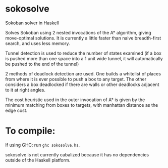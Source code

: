 # sokosolve
Sokoban solver in Haskell

Solves Sokoban using 2 nested invocations of the A* algorithm, giving move-optimal solutions. It is currently a little faster than naive breadth-first search, and uses less memory.

Tunnel detection is used to reduce the number of states examined (if a box is pushed more than one space into a 1 unit wide tunnel, it will automatically be pushed to the end of the tunnel)

2 methods of deadlock detection are used. One builds a whitelist of places from where it is ever possible to push a box to any target. The other considers a box deadlocked if there are walls or other deadlocks adjacent to it at right angles.

The cost heuristic used in the outer invocation of A* is given by the minimum matching from boxes to targets, with manhattan distance as the edge cost.

To compile:
===========

If using GHC: run `ghc sokosolve.hs`.

sokosolve is not currently cabalized because it has no dependencies outside of the Haskell platform.

